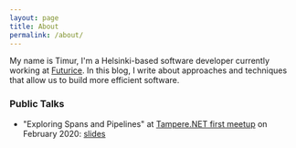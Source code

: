 ```yaml
---
layout: page
title: About
permalink: /about/
---
```


My name is Timur, I'm a Helsinki-based software developer currently working at [Futurice](https://futurice.com). In this blog, I write about approaches and techniques that allow us to build more efficient software.

### Public Talks

- "Exploring Spans and Pipelines" at [Tampere.NET first meetup](https://meetabit.com/events/first-meetup) on February 2020: [slides](https://github.com/timiskhakov/ExploringSpansAndPipelines/blob/master/exploring-spans-and-pipelines.pdf)